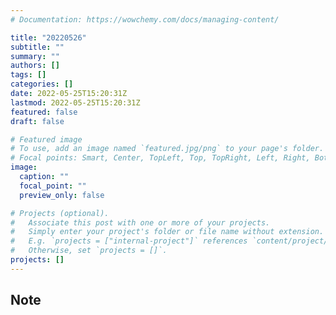 ```yaml
---
# Documentation: https://wowchemy.com/docs/managing-content/

title: "20220526"
subtitle: ""
summary: ""
authors: []
tags: []
categories: []
date: 2022-05-25T15:20:31Z
lastmod: 2022-05-25T15:20:31Z
featured: false
draft: false

# Featured image
# To use, add an image named `featured.jpg/png` to your page's folder.
# Focal points: Smart, Center, TopLeft, Top, TopRight, Left, Right, BottomLeft, Bottom, BottomRight.
image:
  caption: ""
  focal_point: ""
  preview_only: false

# Projects (optional).
#   Associate this post with one or more of your projects.
#   Simply enter your project's folder or file name without extension.
#   E.g. `projects = ["internal-project"]` references `content/project/deep-learning/index.md`.
#   Otherwise, set `projects = []`.
projects: []
---
```


## Note

